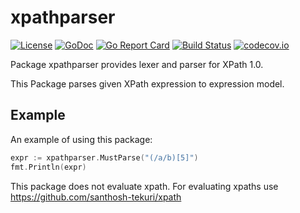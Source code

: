 # xpathparser

[![License](https://img.shields.io/badge/License-BSD%203--Clause-blue.svg)](https://opensource.org/licenses/BSD-3-Clause)
[![GoDoc](https://godoc.org/github.com/santhosh-tekuri/xpathparser?status.svg)](https://godoc.org/github.com/santhosh-tekuri/xpathparser)
[![Go Report Card](https://goreportcard.com/badge/github.com/santhosh-tekuri/xpathparser)](https://goreportcard.com/report/github.com/santhosh-tekuri/xpathparser)
[![Build Status](https://travis-ci.org/santhosh-tekuri/xpathparser.svg?branch=master)](https://travis-ci.org/santhosh-tekuri/xpathparser)
[![codecov.io](https://codecov.io/github/santhosh-tekuri/xpathparser/coverage.svg?branch=master)](https://codecov.io/github/santhosh-tekuri/xpathparser?branch=master)

Package xpathparser provides lexer and parser for XPath 1.0.

This Package parses given XPath expression to expression model. 

## Example

An example of using this package:

```go
expr := xpathparser.MustParse("(/a/b)[5]")
fmt.Println(expr)
```

This package does not evaluate xpath. For evaluating xpaths use https://github.com/santhosh-tekuri/xpath
